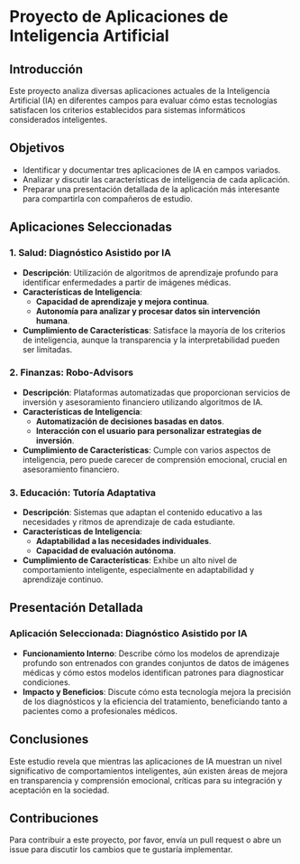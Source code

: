 # Proyecto de Aplicaciones de Inteligencia Artificial

## Introducción
Este proyecto analiza diversas aplicaciones actuales de la Inteligencia Artificial (IA) en diferentes campos para evaluar cómo estas tecnologías satisfacen los criterios establecidos para sistemas informáticos considerados inteligentes.

## Objetivos
- Identificar y documentar tres aplicaciones de IA en campos variados.
- Analizar y discutir las características de inteligencia de cada aplicación.
- Preparar una presentación detallada de la aplicación más interesante para compartirla con compañeros de estudio.

## Aplicaciones Seleccionadas
### 1. **Salud: Diagnóstico Asistido por IA**
- **Descripción**: Utilización de algoritmos de aprendizaje profundo para identificar enfermedades a partir de imágenes médicas.
- **Características de Inteligencia**:
  - **Capacidad de aprendizaje y mejora continua**.
  - **Autonomía para analizar y procesar datos sin intervención humana**.
- **Cumplimiento de Características**: Satisface la mayoría de los criterios de inteligencia, aunque la transparencia y la interpretabilidad pueden ser limitadas.

### 2. **Finanzas: Robo-Advisors**
- **Descripción**: Plataformas automatizadas que proporcionan servicios de inversión y asesoramiento financiero utilizando algoritmos de IA.
- **Características de Inteligencia**:
  - **Automatización de decisiones basadas en datos**.
  - **Interacción con el usuario para personalizar estrategias de inversión**.
- **Cumplimiento de Características**: Cumple con varios aspectos de inteligencia, pero puede carecer de comprensión emocional, crucial en asesoramiento financiero.

### 3. **Educación: Tutoría Adaptativa**
- **Descripción**: Sistemas que adaptan el contenido educativo a las necesidades y ritmos de aprendizaje de cada estudiante.
- **Características de Inteligencia**:
  - **Adaptabilidad a las necesidades individuales**.
  - **Capacidad de evaluación autónoma**.
- **Cumplimiento de Características**: Exhibe un alto nivel de comportamiento inteligente, especialmente en adaptabilidad y aprendizaje continuo.

## Presentación Detallada
### Aplicación Seleccionada: Diagnóstico Asistido por IA
- **Funcionamiento Interno**: Describe cómo los modelos de aprendizaje profundo son entrenados con grandes conjuntos de datos de imágenes médicas y cómo estos modelos identifican patrones para diagnosticar condiciones.
- **Impacto y Beneficios**: Discute cómo esta tecnología mejora la precisión de los diagnósticos y la eficiencia del tratamiento, beneficiando tanto a pacientes como a profesionales médicos.

## Conclusiones
Este estudio revela que mientras las aplicaciones de IA muestran un nivel significativo de comportamientos inteligentes, aún existen áreas de mejora en transparencia y comprensión emocional, críticas para su integración y aceptación en la sociedad.

## Contribuciones
Para contribuir a este proyecto, por favor, envía un pull request o abre un issue para discutir los cambios que te gustaría implementar.

